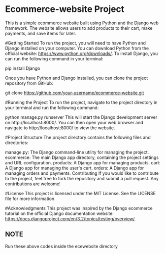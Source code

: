 # Ecommerce-website Project
This is a simple ecommerce website built using Python and the Django web framework. The website allows users to add products to their cart, make payments, and save items for later.

#Getting Started
To run the project, you will need to have Python and Django installed on your computer. You can download Python from the official website: https://www.python.org/downloads/. To install Django, you can run the following command in your terminal:

pip install Django

Once you have Python and Django installed, you can clone the project repository from GitHub:

git clone https://github.com/your-username/ecommerce-website.git

#Running the Project
To run the project, navigate to the project directory in your terminal and run the following command:

python manage.py runserver
This will start the Django development server on http://localhost:8000/. You can then open your web browser and navigate to http://localhost:8000/ to view the website.


#Project Structure
The project directory contains the following files and directories:

manage.py: The Django command-line utility for managing the project.
ecommerce: The main Django app directory, containing the project settings and URL configuration.
products: A Django app for managing products.
cart: A Django app for managing the user's cart.
orders: A Django app for managing orders and payments.
Contributing
If you would like to contribute to the project, feel free to fork the repository and submit a pull request. Any contributions are welcome!

#License
This project is licensed under the MIT License. See the LICENSE file for more information.

#Acknowledgments
This project was inspired by the Django ecommerce tutorial on the official Django documentation website: https://docs.djangoproject.com/en/3.2/topics/testing/overview/.

## NOTE ##
Run these above codes inside the ecewebsite directory 

